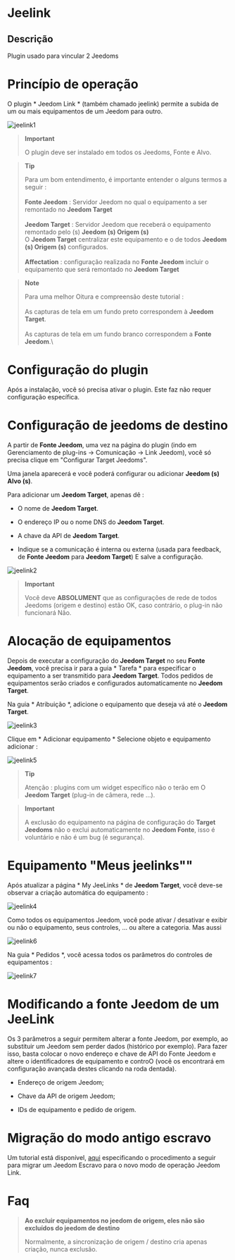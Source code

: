 Jeelink 
=======

Descrição 
-----------

Plugin usado para vincular 2 Jeedoms

Princípio de operação 
==========================

O plugin * Jeedom Link * (também chamado jeelink) permite a subida de um
ou mais equipamentos de um Jeedom para outro.

![jeelink1](../images/jeelink1.png)

> **Important**
>
> O plugin deve ser instalado em todos os Jeedoms, Fonte
> e Alvo.

> **Tip**
>
> Para um bom entendimento, é importante entender o
> alguns termos a seguir :\
> \
> **Fonte Jeedom** : Servidor Jeedom no qual o
> equipamento a ser remontado no **Jeedom Target**\
> \
> **Jeedom Target** : Servidor Jeedom que receberá o equipamento remontado
> pelo (s) **Jeedom (s) Origem (s)**\
> O **Jeedom Target** centralizar este equipamento e o de todos
> **Jeedom (s) Origem (s)** configurados. \
> \
> **Affectation** : configuração realizada no **Fonte Jeedom**
> incluir o equipamento que será remontado no **Jeedom
> Target**

> **Note**
>
> Para uma melhor Oitura e compreensão deste tutorial :\
> \
> As capturas de tela em um fundo preto correspondem à **Jeedom Target**.\
> \
> As capturas de tela em um fundo branco correspondem a **Fonte Jeedom**.\

Configuração do plugin 
=======================

Após a instalação, você só precisa ativar o plugin. Este faz
não requer configuração específica.

Configuração de jeedoms de destino 
================================

A partir de **Fonte Jeedom**, uma vez na página do plugin (indo
em Gerenciamento de plug-ins → Comunicação → Link Jeedom), você só precisa
clique em "Configurar Target Jeedoms".

Uma janela aparecerá e você poderá
configurar ou adicionar **Jeedom (s) Alvo (s)**.

Para adicionar um **Jeedom Target**, apenas dê :

-   O nome de **Jeedom Target**.

-   O endereço IP ou o nome DNS do **Jeedom Target**.

-   A chave da API de **Jeedom Target**.

-   Indique se a comunicação é interna ou externa (usada para
    feedback, de **Fonte Jeedom** para **Jeedom
    Target**) E salve a configuração.

![jeelink2](../images/jeelink2.png)

> **Important**
>
> Você deve **ABSOLUMENT** que as configurações de rede de todos
> Jeedoms (origem e destino) estão OK, caso contrário, o plug-in não funcionará
> Não.

Alocação de equipamentos 
===========================

Depois de executar a configuração do **Jeedom Target** no seu
**Fonte Jeedom**, você precisa ir para a guia * Tarefa * para
especificar o equipamento a ser transmitido para **Jeedom Target**. Todos
pedidos de equipamentos serão criados e configurados automaticamente
no **Jeedom Target**.

Na guia * Atribuição *, adicione o equipamento que deseja
vá até o **Jeedom Target**.

![jeelink3](../images/jeelink3.png)

Clique em * Adicionar equipamento * Selecione objeto e equipamento
adicionar :

![jeelink5](../images/jeelink5.png)

> **Tip**
>
> Atenção : plugins com um widget específico não o terão em
> O **Jeedom Target** (plug-in de câmera, rede ...).

> **Important**
>
> A exclusão do equipamento na página de configuração do
> **Target Jeedoms** não o exclui automaticamente no **Jeedom
> Fonte**, isso é voluntário e não é um bug (é segurança).

Equipamento "Meus jeelinks"" 
==============================

Após atualizar a página * My JeeLinks * de **Jeedom Target**, você
deve-se observar a criação automática do equipamento :

![jeelink4](../images/jeelink4.png)

Como todos os equipamentos Jeedom, você pode ativar / desativar e exibir
ou não o equipamento, seus controles, ... ou altere a categoria. Mas
aussi

![jeelink6](../images/jeelink6.png)

Na guia * Pedidos *, você acessa todos os parâmetros do
controles de equipamentos :

![jeelink7](../images/jeelink7.png)

Modificando a fonte Jeedom de um JeeLink 
==========================================

Os 3 parâmetros a seguir permitem alterar a fonte Jeedom,
por exemplo, ao substituir um Jeedom sem perder dados
(histórico por exemplo). Para fazer isso, basta colocar o
novo endereço e chave de API do Fonte Jeedom e altere o
identificadores de equipamento e controO (você os encontrará em
configuração avançada destes clicando na roda dentada).

-   Endereço de origem Jeedom;

-   Chave da API de origem Jeedom;

-   IDs de equipamento e pedido de origem.

Migração do modo antigo escravo
=============================

Um tutorial está disponível,
[aqui](https://jeedom.github.io/documentation/howto/fr_FR/jeelink.migration.html)
especificando o procedimento a seguir para migrar um Jeedom
Escravo para o novo modo de operação Jeedom Link.

Faq 
===

>**Ao excluir equipamentos no jeedom de origem, eles não são excluídos do jeedom de destino**
>
>Normalmente, a sincronização de origem / destino cria apenas criação, nunca exclusão.
